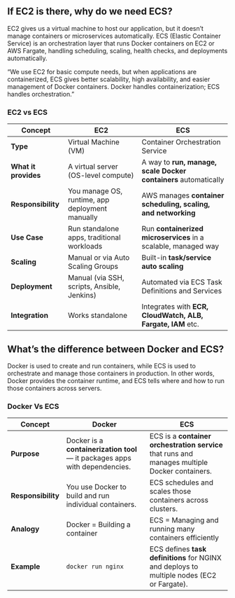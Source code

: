 
## If EC2 is there, why do we need ECS?

EC2 gives us a virtual machine to host our application, but it doesn’t manage containers or microservices automatically.
ECS (Elastic Container Service) is an orchestration layer that runs Docker containers on EC2 or AWS Fargate, handling scheduling, scaling, health checks, and deployments automatically.

“We use EC2 for basic compute needs, but when applications are containerized, ECS gives better scalability, high availability, and easier management of Docker containers.
Docker handles containerization; ECS handles orchestration.”

### EC2 vs ECS

| Concept              | EC2                                             | ECS                                                             |
| -------------------- | ----------------------------------------------- | --------------------------------------------------------------- |
| **Type**             | Virtual Machine (VM)                            | Container Orchestration Service                                 |
| **What it provides** | A virtual server (OS-level compute)             | A way to **run, manage, scale Docker containers** automatically |
| **Responsibility**   | You manage OS, runtime, app deployment manually | AWS manages **container scheduling, scaling, and networking**   |
| **Use Case**         | Run standalone apps, traditional workloads      | Run **containerized microservices** in a scalable, managed way  |
| **Scaling**          | Manual or via Auto Scaling Groups               | Built-in **task/service auto scaling**                          |
| **Deployment**       | Manual (via SSH, scripts, Ansible, Jenkins)     | Automated via ECS Task Definitions and Services                 |
| **Integration**      | Works standalone                                | Integrates with **ECR, CloudWatch, ALB, Fargate, IAM** etc.     |



## What’s the difference between Docker and ECS?

Docker is used to create and run containers, while ECS is used to orchestrate and manage those containers in production.
In other words, Docker provides the container runtime, and ECS tells where and how to run those containers across servers.


### Docker Vs ECS 

| Concept            | Docker                                                                      | ECS                                                                                            |
| ------------------ | --------------------------------------------------------------------------- | ---------------------------------------------------------------------------------------------- |
| **Purpose**        | Docker is a **containerization tool** — it packages apps with dependencies. | ECS is a **container orchestration service** that runs and manages multiple Docker containers. |
| **Responsibility** | You use Docker to build and run individual containers.                      | ECS schedules and scales those containers across clusters.                                     |
| **Analogy**        | Docker = Building a container                                               | ECS = Managing and running many containers efficiently                                         |
| **Example**        | `docker run nginx`                                                          | ECS defines **task definitions** for NGINX and deploys to multiple nodes (EC2 or Fargate).     |



